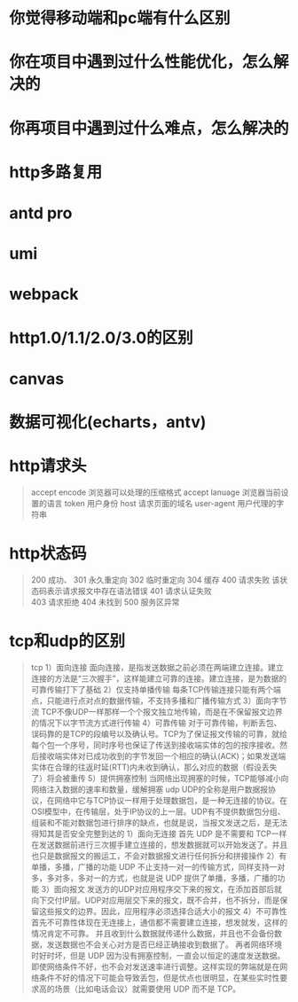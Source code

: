 
# 你觉得移动端和pc端有什么区别
# 你在项目中遇到过什么性能优化，怎么解决的
# 你再项目中遇到过什么难点，怎么解决的
# http多路复用
# antd pro
# umi
# webpack
# http1.0/1.1/2.0/3.0的区别
# canvas
# 数据可视化(echarts，antv)
# http请求头
> accept encode 浏览器可以处理的压缩格式
> accept lanuage 浏览器当前设置的语言
> token  用户身份
> host 请求页面的域名
> user-agent 用户代理的字符串
# http状态码
> 200 成功、
> 301 永久重定向
> 302 临时重定向
> 304 缓存
> 400 请求失败  该状态码表示请求报文中存在语法错误
> 401 请求认证失败  
> 403 请求拒绝
> 404 未找到
> 500 服务区异常
# tcp和udp的区别
> tcp
1）面向连接
面向连接，是指发送数据之前必须在两端建立连接。建立连接的方法是“三次握手”，这样能建立可靠的连接。建立连接，是为数据的可靠传输打下了基础
2）仅支持单播传输
每条TCP传输连接只能有两个端点，只能进行点对点的数据传输，不支持多播和广播传输方式
3）面向字节流
TCP不像UDP一样那样一个个报文独立地传输，而是在不保留报文边界的情况下以字节流方式进行传输
4）可靠传输
对于可靠传输，判断丢包、误码靠的是TCP的段编号以及确认号。TCP为了保证报文传输的可靠，就给每个包一个序号，同时序号也保证了传送到接收端实体的包的按序接收。然后接收端实体对已成功收到的字节发回一个相应的确认(ACK)；如果发送端实体在合理的往返时延(RTT)内未收到确认，那么对应的数据（假设丢失了）将会被重传
5）提供拥塞控制
当网络出现拥塞的时候，TCP能够减小向网络注入数据的速率和数量，缓解拥塞
> udp
UDP的全称是用户数据报协议，在网络中它与TCP协议一样用于处理数据包，是一种无连接的协议。在OSI模型中，在传输层，处于IP协议的上一层。UDP有不提供数据包分组、组装和不能对数据包进行排序的缺点，也就是说，当报文发送之后，是无法得知其是否安全完整到达的
1）面向无连接
首先 UDP 是不需要和 TCP一样在发送数据前进行三次握手建立连接的，想发数据就可以开始发送了。并且也只是数据报文的搬运工，不会对数据报文进行任何拆分和拼接操作
2）有单播，多播，广播的功能
UDP 不止支持一对一的传输方式，同样支持一对多，多对多，多对一的方式，也就是说 UDP 提供了单播，多播，广播的功能
3）面向报文
发送方的UDP对应用程序交下来的报文，在添加首部后就向下交付IP层。UDP对应用层交下来的报文，既不合并，也不拆分，而是保留这些报文的边界。因此，应用程序必须选择合适大小的报文
4）不可靠性
首先不可靠性体现在无连接上，通信都不需要建立连接，想发就发，这样的情况肯定不可靠。
并且收到什么数据就传递什么数据，并且也不会备份数据，发送数据也不会关心对方是否已经正确接收到数据了。
再者网络环境时好时坏，但是 UDP 因为没有拥塞控制，一直会以恒定的速度发送数据。即使网络条件不好，也不会对发送速率进行调整。这样实现的弊端就是在网络条件不好的情况下可能会导致丢包，但是优点也很明显，在某些实时性要求高的场景（比如电话会议）就需要使用 UDP 而不是 TCP。